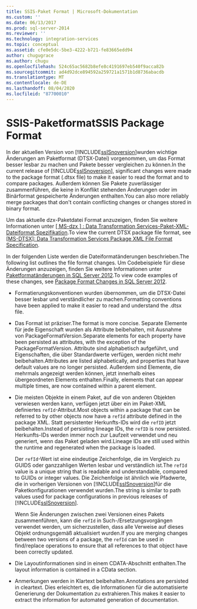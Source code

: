 ```yaml
---
title: SSIS-Paket Format | Microsoft-Dokumentation
ms.custom: ''
ms.date: 06/13/2017
ms.prod: sql-server-2014
ms.reviewer: ''
ms.technology: integration-services
ms.topic: conceptual
ms.assetid: cfe0e5dc-5be3-4222-b721-fe83665edd94
author: chugugrace
ms.author: chugu
ms.openlocfilehash: 524c65ac5682b8efe8c4191697eb540f9acca82b
ms.sourcegitcommit: ad4d92dce894592a259721a1571b1d8736abacdb
ms.translationtype: MT
ms.contentlocale: de-DE
ms.lasthandoff: 08/04/2020
ms.locfileid: "87700010"
---
```

# <a name="ssis-package-format"></a><span data-ttu-id="44d34-102">SSIS-Paketformat</span><span class="sxs-lookup"><span data-stu-id="44d34-102">SSIS Package Format</span></span>
  <span data-ttu-id="44d34-103">In der aktuellen Version von [!INCLUDE[ssISnoversion](../includes/ssisnoversion-md.md)]wurden wichtige Änderungen am Paketformat (DTSX-Datei) vorgenommen, um das Format besser lesbar zu machen und Pakete besser vergleichen zu können.</span><span class="sxs-lookup"><span data-stu-id="44d34-103">In the current release of [!INCLUDE[ssISnoversion](../includes/ssisnoversion-md.md)], significant changes were made to the package format (.dtsx file) to make it easier to read the format and to compare packages.</span></span> <span data-ttu-id="44d34-104">Außerdem können Sie Pakete zuverlässiger zusammenführen, die keine in Konflikt stehenden Änderungen oder im Binärformat gespeicherte Änderungen enthalten.</span><span class="sxs-lookup"><span data-stu-id="44d34-104">You can also more reliably merge packages that don't contain conflicting changes or changes stored in binary format.</span></span>  
  
 <span data-ttu-id="44d34-105">Um das aktuelle dzx-Paketdatei Format anzuzeigen, finden Sie weitere Informationen unter [ \[ MS-dzx \] : Data Transformation Services-Paket-XML-Dateiformat Spezifikation](https://go.microsoft.com/fwlink/?LinkId=233251).</span><span class="sxs-lookup"><span data-stu-id="44d34-105">To view the current DTSX package file format, see [\[MS-DTSX\]: Data Transformation Services Package XML File Format Specification](https://go.microsoft.com/fwlink/?LinkId=233251).</span></span>  
  
 <span data-ttu-id="44d34-106">In der folgenden Liste werden die Dateiformatänderungen beschrieben.</span><span class="sxs-lookup"><span data-stu-id="44d34-106">The following list outlines the file format changes.</span></span> <span data-ttu-id="44d34-107">Um Codebeispiele für diese Änderungen anzuzeigen, finden Sie weitere Informationen unter [Paketformatänderungen in SQL Server 2012](https://go.microsoft.com/fwlink/?LinkId=233255).</span><span class="sxs-lookup"><span data-stu-id="44d34-107">To view code examples of these changes, see [Package Format Changes in SQL Server 2012](https://go.microsoft.com/fwlink/?LinkId=233255).</span></span>  
  
-   <span data-ttu-id="44d34-108">Formatierungskonventionen wurden übernommen, um die DTSX-Datei besser lesbar und verständlicher zu machen.</span><span class="sxs-lookup"><span data-stu-id="44d34-108">Formatting conventions have been applied to make it easier to read and understand the .dtsx file.</span></span>  
  
-   <span data-ttu-id="44d34-109">Das Format ist präziser.</span><span class="sxs-lookup"><span data-stu-id="44d34-109">The format is more concise.</span></span> <span data-ttu-id="44d34-110">Separate Elemente für jede Eigenschaft wurden als Attribute beibehalten, mit Ausnahme von PackageFormatVersion.</span><span class="sxs-lookup"><span data-stu-id="44d34-110">Separate elements for each property have been persisted as attributes, with the exception of the PackageFormatVersion.</span></span> <span data-ttu-id="44d34-111">Attribute sind alphabetisch aufgeführt, und Eigenschaften, die über Standardwerte verfügen, werden nicht mehr beibehalten.</span><span class="sxs-lookup"><span data-stu-id="44d34-111">Attributes are listed alphabetically, and properties that have default values are no longer persisted.</span></span> <span data-ttu-id="44d34-112">Außerdem sind Elemente, die mehrmals angezeigt werden können, jetzt innerhalb eines übergeordneten Elements enthalten.</span><span class="sxs-lookup"><span data-stu-id="44d34-112">Finally, elements that can appear multiple times, are now contained within a parent element.</span></span>  
  
-   <span data-ttu-id="44d34-113">Die meisten Objekte in einem Paket, auf die von anderen Objekten verwiesen werden kann, verfügen jetzt über ein im Paket-XML definiertes `refId`-Attribut.</span><span class="sxs-lookup"><span data-stu-id="44d34-113">Most objects within a package that can be referred to by other objects now have a `refId` attribute defined in the package XML.</span></span> <span data-ttu-id="44d34-114">Statt persistenter Herkunfts-IDs wird die `refID` jetzt beibehalten.</span><span class="sxs-lookup"><span data-stu-id="44d34-114">Instead of persisting lineage IDs, the `refID` is now persisted.</span></span> <span data-ttu-id="44d34-115">Herkunfts-IDs werden immer noch zur Laufzeit verwendet und neu generiert, wenn das Paket geladen wird.</span><span class="sxs-lookup"><span data-stu-id="44d34-115">Lineage IDs are still used within the runtime and regenerated when the package is loaded.</span></span>  
  
     <span data-ttu-id="44d34-116">Der `refId`-Wert ist eine eindeutige Zeichenfolge, die im Vergleich zu GUIDS oder ganzzahligen Werten lesbar und verständlich ist.</span><span class="sxs-lookup"><span data-stu-id="44d34-116">The `refId` value is a unique string that is readable and understandable, compared to GUIDs or integer values.</span></span> <span data-ttu-id="44d34-117">Die Zeichenfolge ist ähnlich wie Pfadwerte, die in vorherigen Versionen von [!INCLUDE[ssISnoversion](../includes/ssisnoversion-md.md)]für die Paketkonfigurationen verwendet wurden.</span><span class="sxs-lookup"><span data-stu-id="44d34-117">The string is similar to path values used for package configurations in previous releases of [!INCLUDE[ssISnoversion](../includes/ssisnoversion-md.md)].</span></span>  
  
     <span data-ttu-id="44d34-118">Wenn Sie Änderungen zwischen zwei Versionen eines Pakets zusammenführen, kann die `refId` in Such-/Ersetzungsvorgängen verwendet werden, um sicherzustellen, dass alle Verweise auf dieses Objekt ordnungsgemäß aktualisiert wurden.</span><span class="sxs-lookup"><span data-stu-id="44d34-118">If you are merging changes between two versions of a package, the `refId` can be used in find/replace operations to ensure that all references to that object have been correctly updated.</span></span>  
  
-   <span data-ttu-id="44d34-119">Die Layoutinformationen sind in einem CDATA-Abschnitt enthalten.</span><span class="sxs-lookup"><span data-stu-id="44d34-119">The layout information is contained in a CData section.</span></span>  
  
-   <span data-ttu-id="44d34-120">Anmerkungen werden in Klartext beibehalten.</span><span class="sxs-lookup"><span data-stu-id="44d34-120">Annotations are persisted in cleartext.</span></span> <span data-ttu-id="44d34-121">Dies erleichtert es, die Informationen für die automatisierte Generierung der Dokumentation zu extrahieren.</span><span class="sxs-lookup"><span data-stu-id="44d34-121">This makes it easier to extract the information for automated generation of documentation.</span></span>  
  
  
